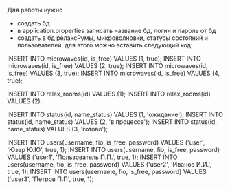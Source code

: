 Для работы нужно 
- создать бд
- в application.properties записать название бд, логин и пароль от бд
- создать в бд релаксРумы, микроволновки, статусы состояний и пользователей, для этого можно вставить следующий код: 



INSERT INTO microwaves(id, is_free) VALUES (1, true);
INSERT INTO microwaves(id, is_free) VALUES (2, true);
INSERT INTO microwaves(id, is_free) VALUES (3, true);
INSERT INTO microwaves(id, is_free) VALUES (4, true);


INSERT INTO relax_rooms(id) VALUES (1);
INSERT INTO relax_rooms(id) VALUES (2);

INSERT INTO status(id, name_status) VALUES (1, 'ожидание');
INSERT INTO status(id, name_status) VALUES (2, 'в процессе');
INSERT INTO status(id, name_status) VALUES (3, 'готово');

INSERT INTO users(username, fio, is_free, password) VALUES ('user', 'Юзер Ю.Ю', true, 1);
INSERT INTO users(username, fio, is_free, password) VALUES ('user1', 'Пользователь П.П.', true, 1);
INSERT INTO users(username, fio, is_free, password) VALUES ('user2', 'Иванов И.И.', true, 1);
INSERT INTO users(username, fio, is_free, password) VALUES ('user3', 'Петров П.П', true, 1);
